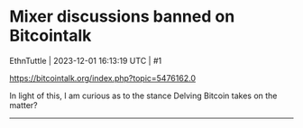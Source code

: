 # Mixer discussions banned on Bitcointalk

EthnTuttle | 2023-12-01 16:13:19 UTC | #1

https://bitcointalk.org/index.php?topic=5476162.0

In light of this, I am curious as to the stance Delving Bitcoin takes on the matter?

-------------------------

